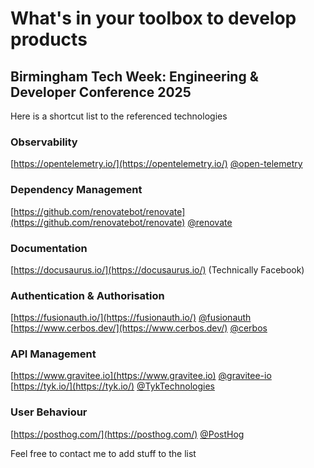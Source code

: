 # What's in your toolbox to develop products

## Birmingham Tech Week: Engineering & Developer Conference 2025

Here is a shortcut list to the referenced technologies

### Observability

[https://opentelemetry.io/](https://opentelemetry.io/) [@open-telemetry](https://github.com/open-telemetry)

### Dependency Management

[https://github.com/renovatebot/renovate](https://github.com/renovatebot/renovate) [@renovate](https://github.com/renovate)

### Documentation

[https://docusaurus.io/](https://docusaurus.io/) (Technically Facebook)

### Authentication & Authorisation

[https://fusionauth.io/](https://fusionauth.io/) [@fusionauth](https://github.com/fusionauth)
[https://www.cerbos.dev/](https://www.cerbos.dev/) [@cerbos](https://github.com/cerbos)

### API Management

[https://www.gravitee.io](https://www.gravitee.io) [@gravitee-io](https://github.com/@gravitee-io)
[https://tyk.io/](https://tyk.io/) [@TykTechnologies](https://github.com/TykTechnologies)

### User Behaviour

[https://posthog.com/](https://posthog.com/) [@PostHog](https://github.com/PostHog)

Feel free to contact me to add stuff to the list
